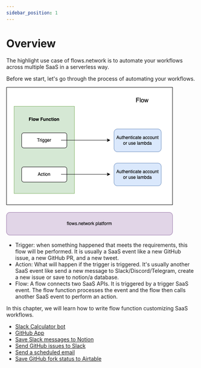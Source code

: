 ```yaml
---
sidebar_position: 1
---
```


# Overview

The highlight use case of flows.network is to automate your workflows across multiple SaaS in a serverless way. 

Before we start, let's go through the process of automating your workflows.

![](flows_network.png)

* Trigger: when something happened that meets the requirements, this flow will be performed. It is usually a SaaS event like a new GitHub issue, a new GitHub PR, and a new tweet. 
* Action: What will happen if the trigger is triggered. It's usually another SaaS event like send a new message to Slack/Discord/Telegram, create a new issue or save to notion/a database.
* Flow: A flow connects two SaaS APIs. It is triggered by a trigger SaaS event. The flow function processes the event and the flow then calls another SaaS event to perform an action.

In this chapter, we will learn how to write flow function customizing SaaS workflows.

* [Slack Calculator bot](slack.md)
* [GitHub App ](github.md)
* [Save Slack messages to Notion](slack-notion.md)
* [Send GitHub issues to Slack](github.md)
* [Send a scheduled email](sendgrid.md)
* [Save GitHub fork status to Airtable](airtable.md)







